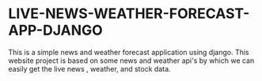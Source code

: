 # LIVE-NEWS-WEATHER-FORECAST-APP-DJANGO
This is a simple news and weather forecast application using django. This website project is based on some news and weather api's by which we can easily get the live news , weather, and stock data.

